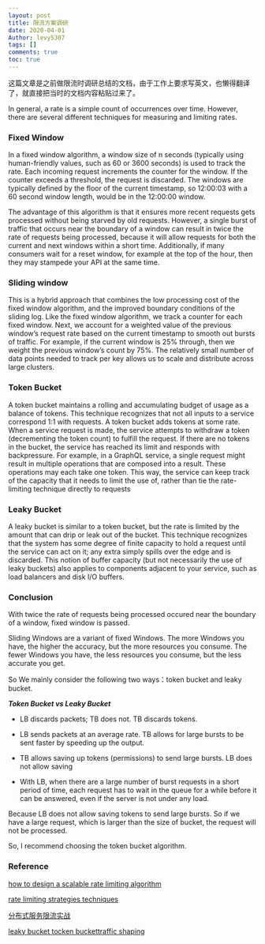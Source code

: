 ```yaml
---
layout: post
title: 限流方案调研
date: 2020-04-01
Author: levy5307
tags: []
comments: true
toc: true
---
```


这篇文章是之前做限流时调研总结的文档，由于工作上要求写英文，也懒得翻译了，就直接把当时的文档内容粘贴过来了。

In general, a rate is a simple count of occurrences over time. However, there are several different techniques for measuring and limiting rates.

### Fixed Window 
In a fixed window algorithm, a window size of n seconds (typically using human-friendly values, such as 60 or 3600 seconds) is used to track the rate. Each incoming request increments the counter for the window. If the counter exceeds a threshold, the request is discarded. The windows are typically defined by the floor of the current timestamp, so 12:00:03 with a 60 second window length, would be in the 12:00:00 window.

The advantage of this algorithm is that it ensures more recent requests gets processed without being starved by old requests. However, a single burst of traffic that occurs near the boundary of a window can result in twice the rate of requests being processed, because it will allow requests for both the current and next windows within a short time. Additionally, if many consumers wait for a reset window, for example at the top of the hour, then they may stampede your API at the same time.

### Sliding window
This is a hybrid approach that combines the low processing cost of the fixed window algorithm, and the improved boundary conditions of the sliding log. Like the fixed window algorithm, we track a counter for each fixed window. Next, we account for a weighted value of the previous window’s request rate based on the current timestamp to smooth out bursts of traffic. For example, if the current window is 25% through, then we weight the previous window’s count by 75%. The relatively small number of data points needed to track per key allows us to scale and distribute across large clusters.

### Token Bucket
A token bucket maintains a rolling and accumulating budget of usage as a balance of tokens. This technique recognizes that not all inputs to a service correspond 1:1 with requests. A token bucket adds tokens at some rate. When a service request is made, the service attempts to withdraw a token (decrementing the token count) to fulfill the request. If there are no tokens in the bucket, the service has reached its limit and responds with backpressure. For example, in a GraphQL service, a single request might result in multiple operations that are composed into a result. These operations may each take one token. This way, the service can keep track of the capacity that it needs to limit the use of, rather than tie the rate-limiting technique directly to requests

### Leaky Bucket
A leaky bucket is similar to a token bucket, but the rate is limited by the amount that can drip or leak out of the bucket. This technique recognizes that the system has some degree of finite capacity to hold a request until the service can act on it; any extra simply spills over the edge and is discarded. This notion of buffer capacity (but not necessarily the use of leaky buckets) also applies to components adjacent to your service, such as load balancers and disk I/O buffers.

### Conclusion

With twice the rate of requests being processed occured near the boundary of a window, fixed window is passed.

Sliding Windows are a variant of fixed Windows. The more Windows you have, the higher the accuracy, but the more resources you consume. The fewer Windows you have, the less resources you consume, but the less accurate you get.

So We mainly consider the following two ways：token bucket and leaky bucket.

***Token Bucket vs Leaky Bucket***

- LB discards packets; TB does not. TB discards tokens.

- LB sends packets at an average rate. TB allows for large bursts to be sent faster by speeding up the output.

- TB allows saving up tokens (permissions) to send large bursts. LB does not allow saving

- With LB, when there are a large number of burst requests in a short period of time, each request has to wait in the queue for a while before it can be answered, even if the server is not under any load.

Because LB does not allow saving tokens to send large bursts. So if we have a large request, which is larger than the size of bucket, the request will not be processed.

So, I recommend choosing the token bucket algorithm.

### Reference

[how to design a scalable rate limiting algorithm](https://konghq.com/blog/how-to-design-a-scalable-rate-limiting-algorithm/)

[rate limiting strategies techniques](https://cloud.google.com/solutions/rate-limiting-strategies-techniques)

[分布式服务限流实战](https://www.infoq.cn/article/Qg2tX8fyw5Vt-f3HH673)

[leaky bucket tocken buckettraffic shaping](https://www.slideshare.net/vimal25792/leaky-bucket-tocken-buckettraffic-shaping)
